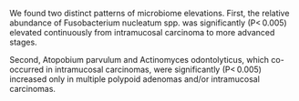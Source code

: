 We found two distinct patterns of microbiome elevations. First, the relative
abundance of Fusobacterium nucleatum spp. was significantly (P< 0.005) elevated continuously from intramucosal carcinoma to more advanced stages. 


Second, Atopobium parvulum and Actinomyces odontolyticus, which co-occurred in intramucosal carcinomas, were significantly (P< 0.005) increased
only in multiple polypoid adenomas and/or intramucosal carcinomas.
